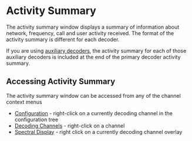 # Activity Summary #

The activity summary window displays a summary of information about network, 
frequency, call and user activity received.  The format of the activity summary 
is different for each decoder.

If you are using [auxiliary decoders](AuxiliaryDecoder), the activity summary 
for each of those auxiliary decoders is included at the end of the primary 
decoder activity summary.

## Accessing Activity Summary ##

The activity summary window can be accessed from any of the channel context menus

  * [Configuration](Configuration) - right-click on a currently decoding channel in the configuration tree
  * [Decoding Channels](DecodingChannels) - right-click on a channel
  * [Spectral Display](SpectralDisplay) - right click on a currently decoding channel overlay